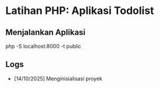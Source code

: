 
# Latihan PHP: Aplikasi Todolist

## Menjalankan Aplikasi
php -S localhost:8000 -t public

## Logs
- [14/10/2025] Menginisialisasi proyek